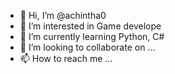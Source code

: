 - 👋 Hi, I’m @achintha0
- 👀 I’m interested in Game develope
- 🌱 I’m currently learning Python, C#
- 💞️ I’m looking to collaborate on ...
- 📫 How to reach me ...

<!---
achintha0/achintha0 is a ✨ special ✨ repository because its `README.md` (this file) appears on your GitHub profile.
You can click the Preview link to take a look at your changes.
--->
